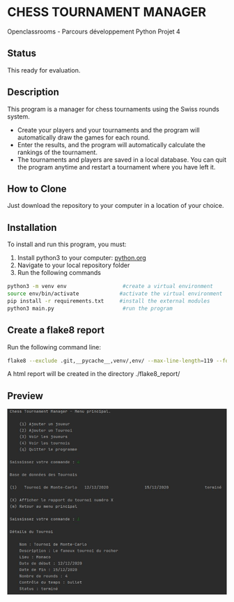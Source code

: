 # CHESS TOURNAMENT MANAGER
Openclassrooms - Parcours développement Python Projet 4

## Status
This ready for evaluation.

## Description
This program is a manager for chess tournaments using the Swiss rounds system.
* Create your players and your tournaments and the program will automatically draw the games for each round.
* Enter the results, and the program will automatically calculate the rankings of the tournament.
* The tournaments and players are saved in a local database. You can quit the program anytime and restart a tournament where you have left it. 

## How to Clone
Just download the repository to your computer in a location of your choice.

## Installation
To install and run this program, you must:
1. Install python3 to your computer: [python.org](https://www.python.org/)
2. Navigate to your local repository folder
3. Run the following commands
```bash
python3 -m venv env                  #create a virtual environment
source env/bin/activate             #activate the virtual environment
pip install -r requirements.txt     #install the external modules
python3 main.py                      #run the program
```

## Create a flake8 report
Run the following command line:
```bash
flake8 --exclude .git,__pycache__,venv/,env/ --max-line-length=119 --format=html --htmldir=flake8_rapport
```
A html report will be created in the directory ./flake8_report/

## Preview
![](/preview.jpg)
